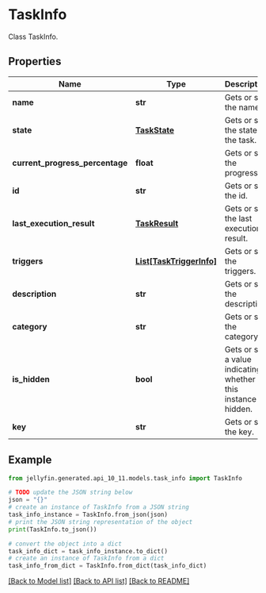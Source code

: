 # TaskInfo

Class TaskInfo.

## Properties

Name | Type | Description | Notes
------------ | ------------- | ------------- | -------------
**name** | **str** | Gets or sets the name. | [optional] 
**state** | [**TaskState**](TaskState.md) | Gets or sets the state of the task. | [optional] 
**current_progress_percentage** | **float** | Gets or sets the progress. | [optional] 
**id** | **str** | Gets or sets the id. | [optional] 
**last_execution_result** | [**TaskResult**](TaskResult.md) | Gets or sets the last execution result. | [optional] 
**triggers** | [**List[TaskTriggerInfo]**](TaskTriggerInfo.md) | Gets or sets the triggers. | [optional] 
**description** | **str** | Gets or sets the description. | [optional] 
**category** | **str** | Gets or sets the category. | [optional] 
**is_hidden** | **bool** | Gets or sets a value indicating whether this instance is hidden. | [optional] 
**key** | **str** | Gets or sets the key. | [optional] 

## Example

```python
from jellyfin.generated.api_10_11.models.task_info import TaskInfo

# TODO update the JSON string below
json = "{}"
# create an instance of TaskInfo from a JSON string
task_info_instance = TaskInfo.from_json(json)
# print the JSON string representation of the object
print(TaskInfo.to_json())

# convert the object into a dict
task_info_dict = task_info_instance.to_dict()
# create an instance of TaskInfo from a dict
task_info_from_dict = TaskInfo.from_dict(task_info_dict)
```
[[Back to Model list]](README.md#documentation-for-models) [[Back to API list]](README.md#documentation-for-api-endpoints) [[Back to README]](README.md)


